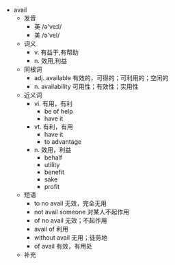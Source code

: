- avail
  - 发音
    - 英 /ə'veɪl/
    - 美 /ə'vel/
  - 词义
    - v. 有益于,有帮助
    - n. 效用,利益
  - 同根词
    - adj. available 有效的，可得的；可利用的；空闲的
    - n. availability 可用性；有效性；实用性
  - 近义词
    - vi. 有用，有利
      - be of help
      - have it
    - vt. 有利，有用
      - have it
      - to advantage
    - n. 效用，利益
      - behalf
      - utility
      - benefit
      - sake
      - profit
  - 短语
    - to no avail 无效，完全无用
    - not avail someone 对某人不起作用
    - of no avail 无效；不起作用
    - avail of 利用
    - without avail 无用；徒劳地
    - of avail 有效，有用处
  - 补充